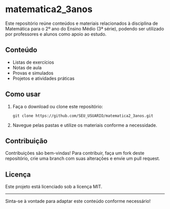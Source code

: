 
# matematica2_3anos

Este repositório reúne conteúdos e materiais relacionados à disciplina de Matemática para o 2º ano do Ensino Médio (3ª série), podendo ser utilizado por professores e alunos como apoio ao estudo.

## Conteúdo

- Listas de exercícios
- Notas de aula
- Provas e simulados
- Projetos e atividades práticas

## Como usar

1. Faça o download ou clone este repositório:
   ```
   git clone https://github.com/SEU_USUARIO/matematica2_3anos.git
   ```
2. Navegue pelas pastas e utilize os materiais conforme a necessidade.

## Contribuição

Contribuições são bem-vindas! Para contribuir, faça um fork deste repositório, crie uma branch com suas alterações e envie um pull request.

## Licença

Este projeto está licenciado sob a licença MIT.

---

Sinta-se à vontade para adaptar este conteúdo conforme necessário!
